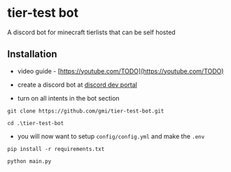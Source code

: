 
# tier-test bot

A discord bot for minecraft tierlists that can be self hosted


## Installation

- video guide - [https://youtube.com/TODO](https://youtube.com/TODO)

- create a discord bot at [discord dev portal](https://discord.com/developers/applications)

- turn on all intents in the bot section


```
git clone https://github.com/gmi/tier-test-bot.git

```
```
cd .\tier-test-bot
```

- you will now want to setup `config/config.yml` and make the `.env`

```
pip install -r requirements.txt
```
```
python main.py
```